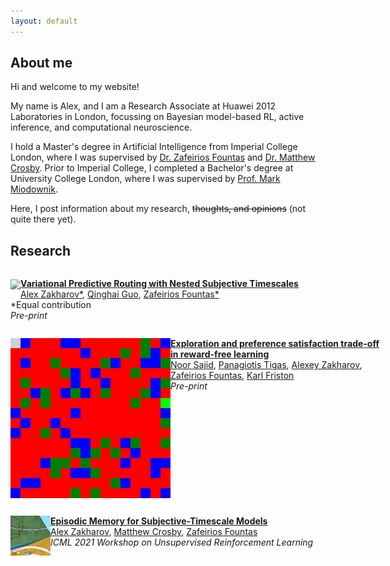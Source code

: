 ```yaml
---
layout: default
---
```


## About me

Hi and welcome to my website!

My name is Alex, and I am a Research Associate at Huawei 2012 Laboratories in London, focussing on Bayesian model-based RL, active inference, and computational neuroscience.

I hold a Master's degree in Artificial Intelligence from Imperial College London, where I was supervised by [Dr. Zafeirios Fountas](http://www.zfountas.com) and [Dr. Matthew Crosby](http://mdcrosby.com/). Prior to Imperial College, I completed a Bachelor's degree at University College London, where I was supervised by [Prof. Mark Miodownik](http://www.markmiodownik.net/).

Here, I post information about my research, ~~thoughts, and opinions~~ (not quite there yet).


## Research

<div style="float: left; width:600px;">
    <p style="float: left;"><img class="project_images" src="assets/img/Animation-VPR.gif" style="vertical-align:middle; horizontal-align:left;"></p>
    <p>
      <a href="https://vpr-model.github.io/"><b>Variational Predictive Routing with Nested Subjective Timescales</b></a><br>
      <a href="{{site.url}}">Alex Zakharov*</a>, <a href="{{site.url}}">Qinghai Guo</a>, <a href="http://www.zfountas.com">Zafeirios Fountas*</a><br>
      *Equal contribution<br>
      <i>Pre-print</i>
    </p>
</div>

<br>

<div style="float: left;width:600px;">
    <p style="float: left;"><img class="project_images" src="assets/img/explor.gif" style="vertical-align:middle; horizontal-align:left;"></p>
    <p>
      <a href="https://ucbtns.github.io/explore/index.html"><b>Exploration and preference satisfaction trade-off in reward-free learning</b></a><br>
      <a href="https://ucbtns.github.io/">Noor Sajid</a>, <a href="https://ptigas.com/">Panagiotis Tigas</a>, <a href="{{site.url}}">Alexey Zakharov</a>, <a href="http://www.zfountas.com">Zafeirios Fountas</a>, <a href="https://scholar.google.com/citations?user=q_4u0aoAAAAJ&hl=en">Karl Friston</a><br>
      <i>Pre-print</i>
    </p>
</div>

<br>

<div style="float: left;width:600px;">
    <p style="float: left;"><img class="project_images" src="assets/img/stm2.gif" style="vertical-align:middle; horizontal-align:left;"></p>
    <p style="width:auto;">
      <a href="https://openreview.net/pdf?id=30lZDhrjonR"><b>Episodic Memory for Subjective-Timescale Models</b></a><br>
      <a href="{{site.url}}">Alex Zakharov</a>, <a href="http://mdcrosby.com/">Matthew Crosby</a>, <a href="http://www.zfountas.com">Zafeirios Fountas</a><br>
      <i>ICML 2021 Workshop on Unsupervised Reinforcement Learning</i>
    </p>
</div>
